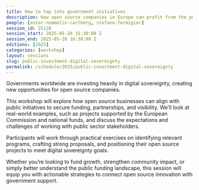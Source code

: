 ```yaml
---
title: How to tap into government initiatives
description: How open source companies in Europe can profit from the push for digital sovereignty
people: [astor-nummelin-carlberg, stefane-fermigier]
session_id: 25120
session_start: 2025-05-20 15:30:00 Z
session_end: 2025-05-20 16:30:00 Z
editions: [2025]
categories: [workshop]
layout: sessions
slug: public-investment-digital-sovereignty
permalink: /schedule/2025/public-investment-digital-sovereignty
---
```


Governments worldwide are investing heavily in digital sovereignty, creating new opportunities for open source companies.

This workshop will explore how open source businesses can align with public initiatives to secure funding, partnerships, and visibility.
We’ll look at real-world examples, such as projects supported by the European Commission and national funds,
and discuss the expectations and challenges of working with public sector stakeholders.

Participants will work through practical exercises on identifying relevant programs, crafting strong proposals,
and positioning their open source projects to meet digital sovereignty goals.

Whether you’re looking to fund growth, strengthen community impact, or simply better understand the public funding landscape,
this session will equip you with actionable strategies to connect open source innovation with government support.
